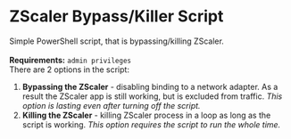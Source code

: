 # ZScaler Bypass/Killer Script
Simple PowerShell script, that is bypassing/killing ZScaler.
<br><br>
<b>Requirements:</b> `admin privileges`
<br>
There are 2 options in the script:
<br>
1. <b>Bypassing the ZScaler</b> - disabling binding to a network adapter. As a result the ZScaler app is still working, but is excluded from traffic. <i>This option is lasting even after turning off the script.</i>
2. <b>Killing the ZScaler</b> - killing ZScaler process in a loop as long as the script is working. <i>This option requires the script to run the whole time.</i>
